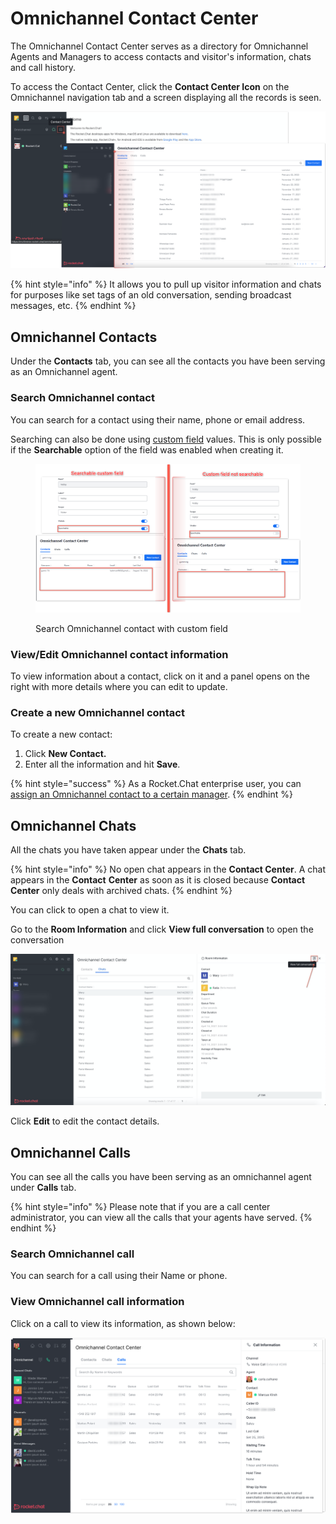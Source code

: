 # Omnichannel Contact Center

The Omnichannel Contact Center serves as a directory for Omnichannel Agents and Managers to access contacts and visitor's information, chats and call history.

To access the Contact Center, click the **Contact Center Icon** on the Omnichannel navigation tab and a screen displaying all the records is seen.

![Omnichannel contact center](<../../../.gitbook/assets/Omnichannel contact center>)

{% hint style="info" %}
It allows you to pull up visitor information and chats for purposes like set tags of an old conversation, sending broadcast messages, etc.
{% endhint %}

## Omnichannel Contacts

Under the **Contacts** tab, you can see all the contacts you have been serving as an Omnichannel agent.

### Search Omnichannel contact

You can search for a contact using their name, phone or email address.

Searching can also be done using [custom field](../../workspace-administration/settings/account-settings/custom-fields.md) values. This is only possible if the **Searchable** option of the field was enabled when creating it.

<figure><img src="../../../.gitbook/assets/Search Omnichannel contact with custom field.png" alt=""><figcaption><p>Search Omnichannel contact with custom field</p></figcaption></figure>

### View/Edit Omnichannel contact information

To view information about a contact, click on it and a panel opens on the right with more details where you can edit to update.

### Create a new Omnichannel contact

To create a new contact:

1. Click **New Contact.**
2. Enter all the information and hit **Save**.

{% hint style="success" %}
As a Rocket.Chat enterprise user, you can [assign an Omnichannel contact to a certain manager](omnichannel-contact-manager.md).
{% endhint %}

## Omnichannel Chats

All the chats you have taken appear under the **Chats** tab.

{% hint style="info" %}
No open chat appears in the **Contact Center**. A chat appears in the **Contact** **Center** as soon as it is closed because **Contact Center** only deals with archived chats.
{% endhint %}

You can click to open a chat to view it.

Go to the **Room Information** and click **View full conversation** to open the conversation

![](<../../../.gitbook/assets/image (336).png>)

Click **Edit** to edit the contact details.

## Omnichannel Calls

You can see all the calls you have been serving as an omnichannel agent under **Calls** tab.

{% hint style="info" %}
Please note that if you are a call center administrator, you can view all the calls that your agents have served.
{% endhint %}

### Search Omnichannel call

You can search for a call using their Name or phone.

### View Omnichannel call information

Click on a call to view its information, as shown below:

![Omnichannel call details](<../../../.gitbook/assets/Omnichannel call details>)
